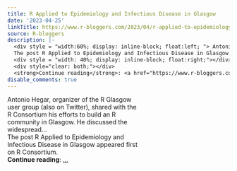 ```yaml
---
title: R Applied to Epidemiology and Infectious Disease in Glasgow
date: '2023-04-25'
linkTitle: https://www.r-bloggers.com/2023/04/r-applied-to-epidemiology-and-infectious-disease-in-glasgow/
source: R-bloggers
description: |-
  <div style = "width:60%; display: inline-block; float:left; "> Antonio Hegar, organizer of the R Glasgow user group (also on Twitter), shared with the R Consortium his efforts to build an R community in Glasgow. He discussed the widespread...<br />
  The post R Applied to Epidemiology and Infectious Disease in Glasgow appeared first on R Consortium.</div>
  <div style = "width: 40%; display: inline-block; float:right;"></div>
  <div style="clear: both;"></div>
  <strong>Continue reading</strong>: <a href="https://www.r-bloggers.com/2023/04/r-applied-to-epidemiology-and-infectious-disease-in-glasgow/"> ...
disable_comments: true
---
```

<div style = "width:60%; display: inline-block; float:left; "> Antonio Hegar, organizer of the R Glasgow user group (also on Twitter), shared with the R Consortium his efforts to build an R community in Glasgow. He discussed the widespread...<br />
The post R Applied to Epidemiology and Infectious Disease in Glasgow appeared first on R Consortium.</div>
<div style = "width: 40%; display: inline-block; float:right;"></div>
<div style="clear: both;"></div>
<strong>Continue reading</strong>: <a href="https://www.r-bloggers.com/2023/04/r-applied-to-epidemiology-and-infectious-disease-in-glasgow/"> ...